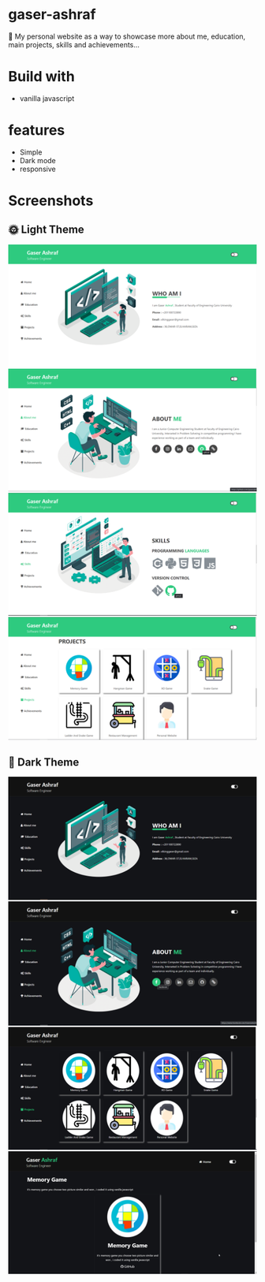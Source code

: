 # gaser-ashraf
🤵 My personal website as a way to showcase more about me, education, main projects, skills and achievements...
# Build with
* vanilla javascript
# features
* Simple
* Dark mode
* responsive


# Screenshots
## 🌞 Light Theme
![1](screen-shots/1.PNG)
![2](screen-shots/2.PNG)
![3](screen-shots/3.PNG)
![4](screen-shots/4.PNG)

## 🌙 Dark Theme
![1](screen-shots/1d.PNG)
![2](screen-shots/2d.PNG)
![4](screen-shots/4d.PNG)
![5](screen-shots/gif.gif)
